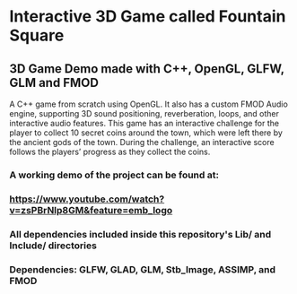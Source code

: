 # Interactive 3D Game called Fountain Square

## 3D Game Demo made with C++, OpenGL, GLFW, GLM and FMOD



A C++ game from scratch using OpenGL. It also has a custom  FMOD Audio engine, supporting 3D sound positioning, reverberation, loops, and other interactive audio features. This game has an interactive challenge for the player to collect 10 secret coins around the town, which were left there by the ancient gods of the town. During the challenge, an interactive score follows the players’ progress as they collect the coins.

### A working demo of the project can be found at: 
### https://www.youtube.com/watch?v=zsPBrNlp8GM&feature=emb_logo

### All dependencies included inside this repository's Lib/ and Include/ directories
### Dependencies: GLFW, GLAD, GLM, Stb_Image, ASSIMP, and FMOD
